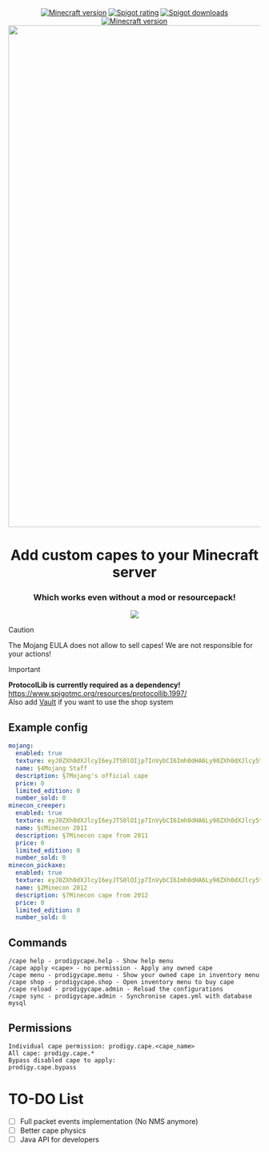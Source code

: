 <div align="center">
  <a href="https://www.spigotmc.org/resources/116899/"><img src="https://img.shields.io/badge/Minecraft%20version-1.19.4_--_1.20.6-brightgreen.svg" alt="Minecraft version"></a>
  <a href="https://www.spigotmc.org/resources/116899/reviews"><img src="https://img.shields.io/spiget/rating/116899?label=Spigot%20rating" alt="Spigot rating"></a>
  <a href="https://www.spigotmc.org/resources/116899/"><img src="https://img.shields.io/spiget/downloads/116899?label=Spigot%20downloads" alt="Spigot downloads"></a>
  <a href="https://www.paypal.com/donate/?hosted_button_id=56KN7WE2G324C"><img src="https://img.shields.io/badge/Donate-PayPal-blue.svg" alt="Minecraft version"></a>
  <img width="1000px" src="https://github.com/max1mde/ProdigyCape/assets/114857048/1f06b099-42ec-4f9c-9ea9-e6bd669ba4c9">
  <h1>Add custom capes to your Minecraft server</h1>
  <h3>Which works even without a mod or resourcepack!</h3>
  <img src="https://github.com/max1mde/ProdigyCape/assets/114857048/40b6942c-4c4a-4736-9db3-1a44868f17a6">
</div>

> [!CAUTION]
> The Mojang EULA does not allow to sell capes! We are not responsible for your actions!

> [!IMPORTANT]  
> **ProtocolLib is currently required as a dependency!**
> https://www.spigotmc.org/resources/protocollib.1997/  
> Also add [Vault](https://www.spigotmc.org/resources/vault.34315/) if you want to use the shop system


## Example config
```yml
mojang:
  enabled: true
  texture: eyJ0ZXh0dXJlcyI6eyJTS0lOIjp7InVybCI6Imh0dHA6Ly90ZXh0dXJlcy5taW5lY3JhZnQubmV0L3RleHR1cmUvZjc3MDVlM2U5OTdlNWNlNTIxNjY2M2M5ZTY0YjM5NmZhNDNlZGRlODI1NWZkOTEwZjBjYzgxYTAzMjVlNmIifX19
  name: §4Mojang Staff
  description: §7Mojang's official cape
  price: 0
  limited_edition: 0
  number_sold: 0
minecon_creeper:
  enabled: true
  texture: eyJ0ZXh0dXJlcyI6eyJTS0lOIjp7InVybCI6Imh0dHA6Ly90ZXh0dXJlcy5taW5lY3JhZnQubmV0L3RleHR1cmUvMzk3NmFhYzc2MjEwYjAzZTRjMzg5MWJkZjc5OTMyMmUzMGE3ZThhMTI3MmIyNzkwMzI2YmYwOGYyMTkyYWNkNiJ9fX0=
  name: §cMinecon 2011
  description: §7Minecon cape from 2011
  price: 0
  limited_edition: 0
  number_sold: 0
minecon_pickaxe:
  enabled: true
  texture: eyJ0ZXh0dXJlcyI6eyJTS0lOIjp7InVybCI6Imh0dHA6Ly90ZXh0dXJlcy5taW5lY3JhZnQubmV0L3RleHR1cmUvNTRlNDM1OGQ3MzRhNmUwNjhlYjA3Y2I4ZmM1ZmZkZThiOTQ4MDBlYjM5Njc3NzQyOGE0ZjU1OTMxNWExZmY0ZCJ9fX0=
  name: §2Minecon 2012
  description: §7Minecon cape from 2012
  price: 0
  limited_edition: 0
  number_sold: 0
```

## Commands
```
/cape help - prodigycape.help - Show help menu
/cape apply <cape> - no permission - Apply any owned cape
/cape menu - prodigycape.menu - Show your owned cape in inventory menu
/cape shop - prodigycape.shop - Open inventory menu to buy cape
/cape reload - prodigycape.admin - Reload the configurations
/cape sync - prodigycape.admin - Synchronise capes.yml with database mysql
```

## Permissions
```
Individual cape permission: prodigy.cape.<cape_name>
All cape: prodigy.cape.*
Bypass disabled cape to apply:
prodigy.cape.bypass
```

# TO-DO List

- [ ] Full packet events implementation (No NMS anymore)
- [ ] Better cape physics
- [ ] Java API for developers
